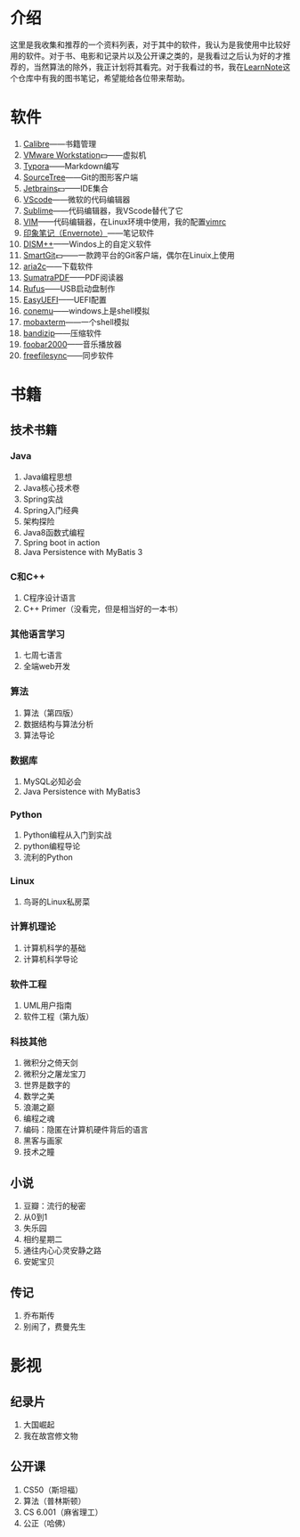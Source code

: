 # 介绍

这里是我收集和推荐的一个资料列表，对于其中的软件，我认为是我使用中比较好用的软件。对于书、电影和记录片以及公开课之类的，是我看过之后认为好的才推荐的，当然算法的除外，我正计划将其看完。对于我看过的书，我在[LearnNote](https://github.com/wjpworking/LearnNote)这个仓库中有我的图书笔记，希望能给各位带来帮助。

# 软件

1. [Calibre](http://calibre-ebook.com/)——书籍管理
2. [VMware Workstation](http://www.vmware.com/products/workstation.html):dollar:——虚拟机
3. [Typora](http://www.typora.io/)——Markdown编写
4. [SourceTree](https://www.sourcetreeapp.com/)——Git的图形客户端
5. [Jetbrains](https://www.jetbrains.com/):dollar:——IDE集合
6. [VScode](https://code.visualstudio.com/)——微软的代码编辑器
7. [Sublime](https://www.sublimetext.com/)——代码编辑器，我VScode替代了它
8. [VIM](http://www.vim.org/)——代码编辑器，在Linux环境中使用，我的配置[vimrc](https://github.com/wjpworking/vimrc)
9. [印象笔记（Envernote）](https://www.yinxiang.com/)——笔记软件
10. [DISM++](https://www.chuyu.me/zh-Hans/index.html)——Windos上的自定义软件
11. [SmartGit](http://www.syntevo.com/smartgit/):dollar:——一款跨平台的Git客户端，偶尔在Linuix上使用
12. [aria2c](https://aria2.github.io/)——下载软件
13. [SumatraPDF](http://www.sumatrapdfreader.org/)——PDF阅读器
14. [Rufus](http://rufus.akeo.ie/)——USB启动盘制作
15. [EasyUEFI](http://rufus.akeo.ie/)——UEFI配置
16. [conemu](https://conemu.github.io/ )——windows上是shell模拟
17. [mobaxterm](https://mobaxterm.mobatek.net)——一个shell模拟
18. [bandizip](https://www.bandisoft.com/bandizip/)——压缩软件
19. [foobar2000](https://www.foobar2000.org/)——音乐播放器
20. [freefilesync](https://www.freefilesync.org/)——同步软件

# 书籍

## 技术书籍

### Java

1. Java编程思想
2. Java核心技术卷
3. Spring实战
4. Spring入门经典
5. 架构探险
6. Java8函数式编程
7. Spring boot in action
8. Java Persistence with MyBatis 3

### C和C++

1. C程序设计语言
2. C++ Primer（没看完，但是相当好的一本书）

### 其他语言学习
1. 七周七语言
2. 全端web开发

### 算法

1. 算法（第四版）
2. 数据结构与算法分析
3. 算法导论

### 数据库

1. MySQL必知必会
2. Java Persistence with MyBatis3

### Python

1. Python编程从入门到实战
2. python编程导论
3. 流利的Python

### Linux

1. 鸟哥的Linux私房菜

### 计算机理论

1. 计算机科学的基础
2. 计算机科学导论

### 软件工程

1. UML用户指南
2. 软件工程（第九版）

### 科技其他

1. 微积分之倚天剑
2. 微积分之屠龙宝刀
3. 世界是数字的
4. 数学之美
5. 浪潮之巅
6. 编程之魂
7. 编码：隐匿在计算机硬件背后的语言
8. 黑客与画家
9. 技术之瞳

## 小说

1. 豆瓣：流行的秘密
2. 从0到1
3. 失乐园
4. 相约星期二
5. 通往内心心灵安静之路
6. 安妮宝贝

## 传记

1. 乔布斯传
2. 别闹了，费曼先生

# 影视

## 纪录片

1. 大国崛起
2. 我在故宫修文物

## 公开课

1. CS50（斯坦福）
2. 算法（普林斯顿）
3. CS 6.001（麻省理工）
4. 公正（哈佛）
